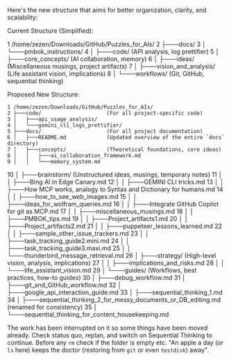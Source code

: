   Here's the  new structure that aims for better organization, clarity, and scalability:

  Current Structure (Simplified):

   1 /home/zezen/Downloads/GitHub/Puzzles_for_AIs/
   2 ├───docs/
   3 │   └───pmbok_instructions/
   4 │       ├───code/                 (API analysis, log prettifier)
   5 │       ├───core_concepts/        (AI collaboration, memory)
   6 │       ├───ideas/                (Miscellaneous musings, project artifacts)
   7 │       ├───vision_and_analysis/  (Life assistant vision, implications)
   8 │       └───workflows/            (Git, GitHub, sequential thinking)

  Proposed New Structure:

    1 /home/zezen/Downloads/GitHub/Puzzles_for_AIs/
    2 ├───code/                     (For all project-specific code)
    3 │   ├───api_usage_analysis/
    4 │   └───gemini_cli_logs_prettifier/
    5 ├───docs/                     (For all project documentation)
    6 │   ├───README.md             (Updated overview of the entire `docs` directory)
    7 │   ├───concepts/             (Theoretical foundations, core ideas)
    8 │   │   ├───ai_collaboration_framework.md
    9 │   │   └───memory_system.md
   10 │   ├───brainstorm/           (Unstructured ideas, musings, temporary notes)
   11 │   │   ├───Bing AI in Edge Canary.md
   12 │   │   ├───GEMINI CLI tricks.md
   13 │   │   ├───How MCP works, analogy to Syntax and Dictionary for humans.md
   14 │   │   ├───how_to_see_web_images.md
   15 │   │   ├───ideas_for_wolfram_queries.md
   16 │   │   ├───Integrate GitHub Copilot for git as MCP.md
   17 │   │   ├───miscellaneous_musings.md
   18 │   │   ├───PMBOK_tips.md
   19 │   │   ├───Project_artifacts1.md
   20 │   │   ├───Project_artifacts2.md
   21 │   │   ├───puppeteer_lessons_learned.md
   22 │   │   ├───sample_other_issue_trackers.md
   23 │   │   ├───task_tracking_guide2.mini.md
   24 │   │   ├───task_tracking_guide3.maxi.md
   25 │   │   └───thunderbird_message_retrieval.md
   26 │   ├───strategy/             (High-level vision, analysis, implications)
   27 │   │   ├───implications_and_risks.md
   28 │   │   └───life_assistant_vision.md
   29 │   └───guides/               (Workflows, best practices, how-to guides)
   30 │       ├───debug_workflow.md
   31 │       ├───git_and_GitHub_workflow.md
   32 │       ├───google_api_interaction_guide.md
   33 │       ├───sequential_thinking_1.md
   34 │       ├───sequential_thinking_2_for_messy_documents_or_DB_editing.md (renamed for consistency)
   35 │       └───sequential_thinking_for_content_housekeeping.md



The work has been interrupted on it so some things have been moved already. Check status quo, replan, and switch on Sequential Thinking to continue. 
Before any `rm` check if the folder is empty etc. "An apple a day (or `ls` here) keeps the doctor (restoring from `git` or even `testdisk`) away". 
